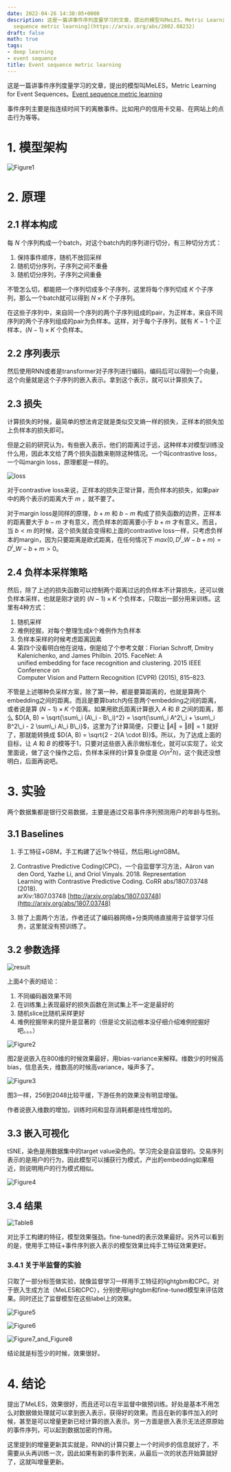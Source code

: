 ```yaml
---
date: 2022-04-26 14:38:05+0000
description: 这是一篇讲事件序列度量学习的文章，提出的模型叫MeLES，Metric Learning for Event Sequences。[Event
  sequence metric learning](https://arxiv.org/abs/2002.08232)
draft: false
math: true
tags:
- deep learning
- event sequence
title: Event sequence metric learning
---
```


这是一篇讲事件序列度量学习的文章，提出的模型叫MeLES，Metric Learning for Event Sequences。[Event sequence metric learning](https://arxiv.org/abs/2002.08232)

<!--more-->

事件序列主要是指连续时间下的离散事件。比如用户的信用卡交易、在网站上的点击行为等等。

# 1. 模型架构

![Figure1](/blog/images/event-sequence-metric-learning/Fig1.jpg)

# 2. 原理

## 2.1 样本构成

每 $N$ 个序列构成一个batch，对这个batch内的序列进行切分，有三种切分方式：

1.  保持事件顺序，随机不放回采样
2.  随机切分序列，子序列之间不重叠
3.  随机切分序列，子序列之间重叠

不管怎么切，都能把一个序列切成多个子序列，这里将每个序列切成 $K$ 个子序列，那么一个batch就可以得到 $N \times K$ 个子序列。

在这些子序列中，来自同一个序列的两个子序列组成的pair，为正样本，来自不同序列的两个子序列组成的pair为负样本。这样，对于每个子序列，就有 $K - 1$ 个正样本，$(N - 1) \times K$ 个负样本。

## 2.2 序列表示

然后使用RNN或者是transformer对子序列进行编码，编码后可以得到一个向量，这个向量就是这个子序列的嵌入表示。拿到这个表示，就可以计算损失了。

## 2.3 损失

计算损失的时候，最简单的想法肯定就是类似交叉熵一样的损失，正样本的损失加上负样本的损失即可。

但是之前的研究认为，有些嵌入表示，他们的距离过于远，这种样本对模型训练没什么用，因此本文给了两个损失函数来剔除这种情况。一个叫contrastive loss，一个叫margin loss，原理都是一样的。

![loss](/blog/images/event-sequence-metric-learning/loss.jpg)

对于contrastive loss来说，正样本的损失正常计算，而负样本的损失，如果pair中的两个表示的距离大于 $m$ ，就不要了。

对于margin loss是同样的原理，$b + m$ 和 $b - m$ 构成了损失函数的边界，正样本的距离要大于 $b - m$ 才有意义，而负样本的距离要小于 $b + m$ 才有意义。而且，当 $b < m$ 的时候，这个损失就会变得和上面的contrastive loss一样，只考虑负样本的margin，因为只要距离是欧式距离，在任何情况下 $max(0, D^i\_W - b + m) = D^i\_W - b + m > 0$。

## 2.4 负样本采样策略

然后，除了上述的损失函数可以控制两个距离过远的负样本不计算损失，还可以做负样本采样，也就是刚才说的 $(N - 1) \times K$ 个负样本，只取出一部分用来训练。这里有4种方式：

1.  随机采样
2.  难例挖掘，对每个整理生成$k$个难例作为负样本
3.  负样本采样的时候考虑距离因素
4.  第四个没看明白他在说啥，倒是给了个参考文献：Florian Schroff, Dmitry Kalenichenko, and James Philbin. 2015. FaceNet: A  
    unified embedding for face recognition and clustering. 2015 IEEE Conference on  
    Computer Vision and Pattern Recognition (CVPR) (2015), 815–823.

不管是上述哪种负采样方案，除了第一种，都是要算距离的，也就是算两个embedding之间的距离。而且是要算batch内任意两个embedding之间的距离，或者说是算 $(N - 1) \times K$ 个距离。如果用欧氏距离计算嵌入 $A$ 和 $B$ 之间的距离，那么 $D(A, B) = \sqrt{\sum\_i (A\_i - B\_i)^2} = \sqrt{\sum\_i A^2\_i + \sum\_i B^2\_i - 2 \sum\_i A\_i B\_i}$，这里为了计算简便，只要让 $\Vert A \Vert = \Vert B \Vert = 1$ 就好了，那就能转换成 $D(A, B) = \sqrt{2 - 2(A \cdot B)}$。所以，为了达成上面的目标，让 $A$ 和 $B$ 的模等于1，只要对这些嵌入表示做标准化，就可以实现了。论文里面说，做了这个操作之后，负样本采样的计算复杂度是 $O(n^2h)$，这个我还没想明白，后面再说吧。

# 3. 实验

两个数据集都是银行交易数据，主要是通过交易事件序列预测用户的年龄与性别。

## 3.1 Baselines

1.  手工特征+GBM，手工构建了近1k个特征，然后用LightGBM。
    
2.  Contrastive Predictive Coding(CPC)，一个自监督学习方法，Aäron van den Oord, Yazhe Li, and Oriol Vinyals. 2018. Representation  
    Learning with Contrastive Predictive Coding. CoRR abs/1807.03748 (2018).  
    arXiv:1807.03748 [http://arxiv.org/abs/1807.03748](http://arxiv.org/abs/1807.03748)
    
3.  除了上面两个方法，作者还试了编码器网络+分类网络直接用于监督学习任务，这里就没有预训练了。
    

## 3.2 参数选择

![result](/blog/images/event-sequence-metric-learning/Table4_to_7.jpg)

上面4个表的结论：

1.  不同编码器效果不同
2.  在训练集上表现最好的损失函数在测试集上不一定是最好的
3.  随机slice比随机采样更好
4.  难例挖掘带来的提升是显著的（但是论文前边根本没仔细介绍难例挖掘好吧。。。）

![Figure2](/blog/images/event-sequence-metric-learning/Fig2.jpg)

图2是说嵌入在800维的时候效果最好，用bias-variance来解释。维数少的时候高bias，信息丢失，维数高的时候高variance，噪声多了。

![Figure3](/blog/images/event-sequence-metric-learning/Fig3.jpg)

图3一样，256到2048比较平缓，下游任务的效果没有明显增强。

作者说嵌入维数的增加，训练时间和显存消耗都是线性增加的。

## 3.3 嵌入可视化

tSNE，染色是用数据集中的target value染色的。学习完全是自监督的。交易序列表示的是用户的行为，因此模型可以捕获行为模式，产出的embedding如果相近，则说明用户的行为模式相似。

![Figure4](/blog/images/event-sequence-metric-learning/Fig4.jpg)

## 3.4 结果

![Table8](/blog/images/event-sequence-metric-learning/Table8.jpg)

对比手工构建的特征，模型效果强劲。fine-tuned的表示效果最好。另外可以看到的是，使用手工特征+事件序列嵌入表示的模型效果比纯手工特征效果更好。

### 3.4.1 关于半监督的实验

只取了一部分标签做实验，就像监督学习一样用手工特征的lightgbm和CPC。对于嵌入生成方法（MeLES和CPC），分别使用lightgbm和fine-tuned模型来评估效果。同时还比了监督模型在这些label上的效果。

![Figure5](/blog/images/event-sequence-metric-learning/Fig5.jpg)

![Figure6](/blog/images/event-sequence-metric-learning/Fig6.jpg)

![Figure7_and_Figure8](/blog/images/event-sequence-metric-learning/Fig78.jpg)

结论就是标签少的时候，效果很好。

# 4. 结论

提出了MeLES，效果很好，而且还可以在半监督中做预训练。好处是基本不用怎么对数据做处理就可以拿到嵌入表示，获得好的效果。而且在新的事件加入的时候，甚至是可以增量更新已经计算的嵌入表示。另一方面是嵌入表示无法还原原始的事件序列，可以起到数据加密的作用。

这里提到的增量更新其实就是，RNN的计算只要上一个时间步的信息就好了，不需要从头再训练一次，因此如果有新的事件到来，从最后一次的状态开始算就好了，这就叫增量更新。